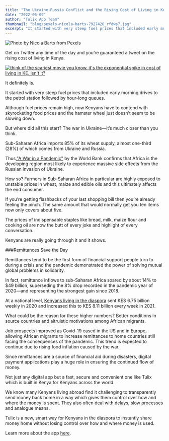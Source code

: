 ```yaml
---
title: "The Ukraine-Russia Conflict and the Rising Cost of Living in Kenya"
date: "2022-06-09"
author: "Tulix App Team"
thumbnail: "blog/pexels-nicola-barts-7927426_rfdws7.jpg"
excerpt: "It started with very steep fuel prices that included early morning drives to the petrol station followed by hour-long queues. Although fuel prices remain high, now Kenyans have to contend with skyrocketing food prices and the hamster wheel just doesn’t seem to be slowing down."
---
```


![Photo by Nicola Barts from Pexels](https://res.cloudinary.com/tulix/image/upload/w_717,h_537,c_fill,g_faces/v1654760001/blog/pexels-nicola-barts-7927426_rfdws7.jpg)

Get on Twitter any time of the day and you’re guaranteed a tweet on the rising cost of living in Kenya.

[![think of the scariest movie you know. it's the exponential spike in cost of living in KE, isn't it?](https://res.cloudinary.com/tulix/image/upload/w_717,c_fill/v1654760357/blog/Rising-Cost-Of-Living-Tweet_ezlx1u.png)](https://twitter.com/TheMaxyNe/status/1534131902663254016)

It definitely is.

It started with very steep fuel prices that included early morning drives to the petrol station followed by hour-long queues.

Although fuel prices remain high, now Kenyans have to contend with skyrocketing food prices and the hamster wheel just doesn’t seem to be slowing down.

But where did all this start? The war in Ukraine—it’s much closer than you think.

Sub-Saharan Africa imports 85% of its wheat supply, almost one-third (28%) of which comes from Ukraine and Russia.

Thus,["A War in a Pandemic"](https://www.knomad.org/publication/migration-and-development-brief-36 "World Bank Report - A War in a Pandemic") by the World Bank confirms that Africa is the developing region most likely to experience massive side effects from the Russian invasion of Ukraine.

How so? Farmers in Sub-Saharan Africa in particular are highly exposed to unstable prices in wheat, maize and edible oils and this ultimately affects the end consumer.

If you’re getting flashbacks of your last shopping bill then you’re already feeling the pinch. The same amount that would normally get you ten items now only covers about five.

The prices of indispensable staples like bread, milk, maize flour and cooking oil are now the butt of every joke and highlight of every conversation.

Kenyans are really going through it and it shows.

###Remittances Save the Day

Remittances tend to be the first form of financial support people turn to during a crisis and the pandemic demonstrated the power of solving mutual global problems in solidarity.

In fact, remittance inflows to sub-Saharan Africa soared by about 14% to $49 billion, superseding the 8% drop recorded in the pandemic year of 2020—and representing the strongest gain since 2018.

At a national level, [Kenyans living in the diaspora](https://www.tulix.app/blog/not-superheroes-just-ordinary-people-president-uhuru-praises-kenya-s-diaspora-on-labour-day "Tulix Blog On Kenya's Diaspora") sent KES 6.75 billion weekly in 2020 and increased this to KES 8.11 billion every week in 2021.

What could be the reason for these higher numbers? Better conditions in source countries and altruistic motivations among African migrants.

Job prospects improved as Covid-19 eased in the US and in Europe, allowing African migrants to increase remittances to home countries still facing the consequences of the pandemic. This trend is expected to continue due to rising food inflation caused by the war.

Since remittances are a source of financial aid during disasters, digital payment applications play a huge role in ensuring the continued flow of money.

Not just any digital app but a fast, secure and convenient one like Tulix which is built in Kenya for Kenyans across the world.

We know many Kenyans living abroad find it challenging to transparently send money back home in a way which gives them control over how and where the money is spent. They also often deal with delays, slow processes and analogue means.

Tulix is a new, smart way for Kenyans in the diaspora to instantly share money home without losing control over how and where money is used.

Learn more about the app [here](https://www.tulix.app "Tulix Home Page").
